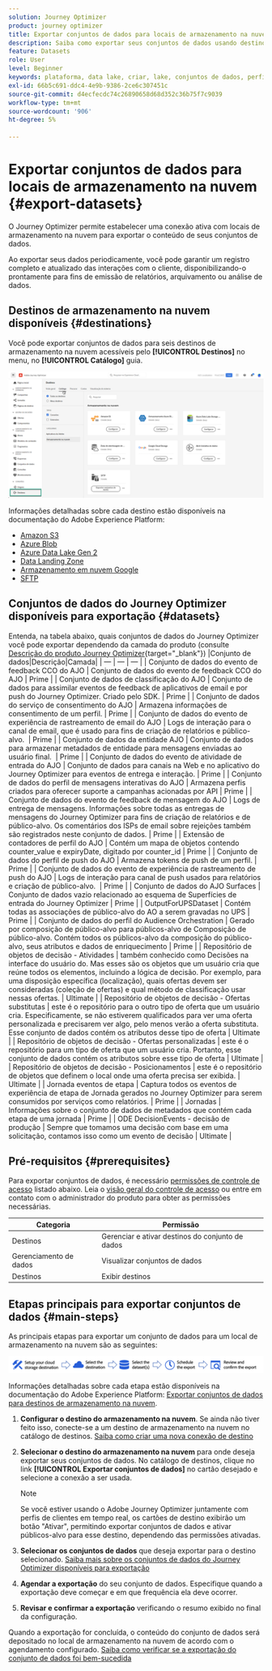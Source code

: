 ```yaml
---
solution: Journey Optimizer
product: journey optimizer
title: Exportar conjuntos de dados para locais de armazenamento na nuvem
description: Saiba como exportar seus conjuntos de dados usando destinos de armazenamento na nuvem do Adobe Experience Platform.
feature: Datasets
role: User
level: Beginner
keywords: plataforma, data lake, criar, lake, conjuntos de dados, perfil
exl-id: 66b5c691-ddc4-4e9b-9386-2ce6c307451c
source-git-commit: d4ecfecdc74c26890658d68d352c36b75f7c9039
workflow-type: tm+mt
source-wordcount: '906'
ht-degree: 5%

---
```


# Exportar conjuntos de dados para locais de armazenamento na nuvem {#export-datasets}

O Journey Optimizer permite estabelecer uma conexão ativa com locais de armazenamento na nuvem para exportar o conteúdo de seus conjuntos de dados.

Ao exportar seus dados periodicamente, você pode garantir um registro completo e atualizado das interações com o cliente, disponibilizando-o prontamente para fins de emissão de relatórios, arquivamento ou análise de dados.

## Destinos de armazenamento na nuvem disponíveis {#destinations}

Você pode exportar conjuntos de dados para seis destinos de armazenamento na nuvem acessíveis pelo **[!UICONTROL Destinos]** no menu, no **[!UICONTROL Catálogo]** guia.

![](assets/dataset-export-setup.png)


Informações detalhadas sobre cada destino estão disponíveis na documentação do Adobe Experience Platform:

* [Amazon S3](https://experienceleague.adobe.com/docs/experience-platform/destinations/catalog/cloud-storage/amazon-s3.html)
* [Azure Blob](https://experienceleague.adobe.com/docs/experience-platform/destinations/catalog/cloud-storage/azure-blob.html)
* [Azure Data Lake Gen 2](https://experienceleague.adobe.com/docs/experience-platform/destinations/catalog/cloud-storage/adls-gen2.html)
* [Data Landing Zone](https://experienceleague.adobe.com/docs/experience-platform/destinations/catalog/cloud-storage/data-landing-zone.html)
* [Armazenamento em nuvem Google](https://experienceleague.adobe.com/docs/experience-platform/destinations/catalog/cloud-storage/google-cloud-storage.html)
* [SFTP](https://experienceleague.adobe.com/docs/experience-platform/destinations/catalog/cloud-storage/sftp.html)

## Conjuntos de dados do Journey Optimizer disponíveis para exportação {#datasets}

Entenda, na tabela abaixo, quais conjuntos de dados do Journey Optimizer você pode exportar dependendo da camada do produto (consulte [Descrição do produto Journey Optimizer](https://helpx.adobe.com/br/legal/product-descriptions/adobe-journey-optimizer.html){target="_blank"}) |Conjunto de dados|Descrição|Camada| | — | — | — | | Conjunto de dados do evento de feedback CCO do AJO | Conjunto de dados do evento de feedback CCO do AJO | Prime | | Conjunto de dados de classificação do AJO | Conjunto de dados para assimilar eventos de feedback de aplicativos de email e por push do Journey Optimizer. Criado pelo SDK. | Prime | | Conjunto de dados do serviço de consentimento do AJO | Armazena informações de consentimento de um perfil. | Prime | | Conjunto de dados do evento de experiência de rastreamento de email do AJO | Logs de interação para o canal de email, que é usado para fins de criação de relatórios e público-alvo.  | Prime | | Conjunto de dados da entidade AJO | Conjunto de dados para armazenar metadados de entidade para mensagens enviadas ao usuário final.  | Prime | | Conjunto de dados do evento de atividade de entrada do AJO | Conjunto de dados para canais na Web e no aplicativo do Journey Optimizer para eventos de entrega e interação. | Prime | | Conjunto de dados do perfil de mensagens interativas do AJO | Armazena perfis criados para oferecer suporte a campanhas acionadas por API | Prime | | Conjunto de dados do evento de feedback de mensagem do AJO | Logs de entrega de mensagens. Informações sobre todas as entregas de mensagens do Journey Optimizer para fins de criação de relatórios e de público-alvo. Os comentários dos ISPs de email sobre rejeições também são registrados neste conjunto de dados. | Prime | | Extensão de contadores de perfil do AJO | Contém um mapa de objetos contendo counter_value e expiryDate, digitado por counter_id | Prime | | Conjunto de dados do perfil de push do AJO | Armazena tokens de push de um perfil. | Prime | | Conjunto de dados do evento de experiência de rastreamento de push do AJO | Logs de interação para canal de push usados para relatórios e criação de público-alvo.  | Prime | | Conjunto de dados do AJO Surfaces | Conjunto de dados vazio relacionado ao esquema de Superfícies de entrada do Journey Optimizer | Prime | | OutputForUPSDataset | Contém todas as associações de público-alvo do AO a serem gravadas no UPS | Prime | | Conjunto de dados do perfil do Audience Orchestration | Gerado por composição de público-alvo para públicos-alvo de Composição de público-alvo. Contém todos os públicos-alvo da composição do público-alvo, seus atributos e dados de enriquecimento | Prime | | Repositório de objetos de decisão - Atividades | também conhecido como Decisões na interface do usuário do. Mas esses são os objetos que um usuário cria que reúne todos os elementos, incluindo a lógica de decisão. Por exemplo, para uma disposição específica (localização), quais ofertas devem ser consideradas (coleção de ofertas) e qual método de classificação usar nessas ofertas. | Ultimate | | Repositório de objetos de decisão - Ofertas substitutas | este é o repositório para o outro tipo de oferta que um usuário cria. Especificamente, se não estiverem qualificados para ver uma oferta personalizada e precisarem ver algo, pelo menos verão a oferta substituta. Esse conjunto de dados contém os atributos desse tipo de oferta | Ultimate | | Repositório de objetos de decisão - Ofertas personalizadas | este é o repositório para um tipo de oferta que um usuário cria. Portanto, esse conjunto de dados contém os atributos sobre esse tipo de oferta | Ultimate | | Repositório de objetos de decisão - Posicionamentos | este é o repositório de objetos que definem o local onde uma oferta precisa ser exibida. | Ultimate | | Jornada eventos de etapa | Captura todos os eventos de experiência de etapa de Jornada gerados no Journey Optimizer para serem consumidos por serviços como relatórios. | Prime | | Jornadas | Informações sobre o conjunto de dados de metadados que contém cada etapa de uma jornada | Prime | | ODE DecisionEvents - decisão de produção | Sempre que tomamos uma decisão com base em uma solicitação, contamos isso como um evento de decisão | Ultimate |

## Pré-requisitos {#prerequisites}

Para exportar conjuntos de dados, é necessário [permissões de controle de acesso](https://experienceleague.adobe.com/docs/experience-platform/access-control/home.html#permissions) listado abaixo. Leia o [visão geral do controle de acesso](https://experienceleague.adobe.com/docs/experience-platform/access-control/ui/overview.html) ou entre em contato com o administrador do produto para obter as permissões necessárias.

| Categoria | Permissão |
|--|--|
| Destinos | Gerenciar e ativar destinos do conjunto de dados |
| Gerenciamento de dados | Visualizar conjuntos de dados |
| Destinos | Exibir destinos |

## Etapas principais para exportar conjuntos de dados {#main-steps}

As principais etapas para exportar um conjunto de dados para um local de armazenamento na nuvem são as seguintes:

![](assets/dataset-export-process.png)

Informações detalhadas sobre cada etapa estão disponíveis na documentação do Adobe Experience Platform: [Exportar conjuntos de dados para destinos de armazenamento na nuvem](https://experienceleague.adobe.com/docs/experience-platform/destinations/ui/activate/export-datasets.html).

1. **Configurar o destino do armazenamento na nuvem**. Se ainda não tiver feito isso, conecte-se a um destino de armazenamento na nuvem no catálogo de destinos. [Saiba como criar uma nova conexão de destino](https://experienceleague.adobe.com/docs/experience-platform/destinations/ui/connect-destination.html#setup)

   <!--![](assets/dataset-export-setup.png)-->

1. **Selecionar o destino do armazenamento na nuvem** para onde deseja exportar seus conjuntos de dados. No catálogo de destinos, clique no link **[!UICONTROL Exportar conjuntos de dados]** no cartão desejado e selecione a conexão a ser usada.

   <!--![](assets/dataset-export-destination.png)-->

   >[!NOTE]
   >
   >Se você estiver usando o Adobe Journey Optimizer juntamente com perfis de clientes em tempo real, os cartões de destino exibirão um botão &quot;Ativar&quot;, permitindo exportar conjuntos de dados e ativar públicos-alvo para esse destino, dependendo das permissões ativadas.

1. **Selecionar os conjuntos de dados** que deseja exportar para o destino selecionado. [Saiba mais sobre os conjuntos de dados do Journey Optimizer disponíveis para exportação](#datasets)

   <!--![](assets/dataset-export-dataset-selection.png)-->

1. **Agendar a exportação** do seu conjunto de dados. Especifique quando a exportação deve começar e em que frequência ela deve ocorrer.

   <!--![](assets/dataset-export-schedule.png)-->

1. **Revisar e confirmar a exportação** verificando o resumo exibido no final da configuração.

   <!--![](assets/dataset-export-review.png)-->

Quando a exportação for concluída, o conteúdo do conjunto de dados será depositado no local de armazenamento na nuvem de acordo com o agendamento configurado. [Saiba como verificar se a exportação do conjunto de dados foi bem-sucedida](https://experienceleague.adobe.com/docs/experience-platform/destinations/ui/activate/export-datasets.html#verify)
